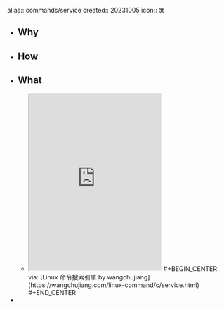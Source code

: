 alias:: commands/service
created:: 20231005
icon:: ⌘
- ## Why
- ## How
- ## What
  - <iframe src="https://wangchujiang.com/linux-command/c/service.html" style="height: 400px"></iframe>
    #+BEGIN_CENTER
    via: [Linux 命令搜索引擎 by wangchujiang](https://wangchujiang.com/linux-command/c/service.html)
    #+END_CENTER
-
